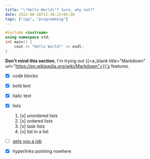 ```yaml
---
title: "\"Hello World\"? Sure, why not?"
date: 2022-06-16T12:30:21+05:30
tags: ["cpp", "programming"]
---
```


```cpp
#include <iostream>
using namespace std;
int main() {
	cout << "Hello World!" << endl;
}
```

**Don't mind this section**, I'm trying out {{<a_blank title="Markdown" url="https://en.wikipedia.org/wiki/Markdown">}}'s features.
- [x] code blocks
- [x] bold text
- [x] italic text
- [x] lists
	1. [x] unordered lists
	2. [x] ordered lists
	3. [x] task lists
	4. [x] list in a list
- [ ] [gets you a job](# "¯\\_(ツ)_/¯")
- [x] hyperlinks pointing nowhere

